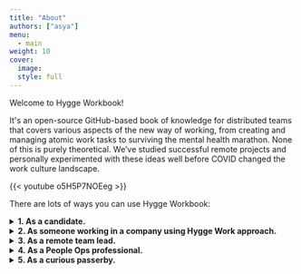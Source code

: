 ```yaml
---
title: "About"
authors: ["asya"]
menu:
  - main
weight: 10
cover:
  image:
  style: full
---
```


Welcome to Hygge Workbook!

It's an open-source GitHub-based book of knowledge for distributed teams that covers various aspects of the new way of working, from creating and managing atomic work tasks to surviving the mental health marathon. None of this is purely theoretical. We’ve studied successful remote projects and personally experimented with these ideas well before COVID changed the work culture landscape.

{{< youtube o5H5P7NOEeg >}}

There are lots of ways you can use Hygge Workbook:

<details>
<summary>
<b>1. As a candidate.</b>
</summary>
<p>

Some companies use Hygge work approach, and Hygge Workbook serves as a company handbook for them. If you'd like to discover more about this method of operating and see if it's a fit for you, start with these articles:

[What's a Hygge Company?](content/hygge-work.md) 

[Guiding principles](content/guiding-principles/_index.md)

[Remote work approach in Hygge companies](content/remote-work/_index.md)

[Tools we use](content/tools/_index.md)

[Hygge Work Instagram](https://www.instagram.com/hygge.work/)

</p>
</details>

<details>
<summary>
<b>2. As someone working in a company using Hygge Work approach.</b>
</summary>
<p>

If you're already a part of Hygge Company, Hygge Work serves as a guiding book to navigate your work and keeping the right balance. Our best articles:

[Async](content/communication/async.md)

[Planning your work](content/remote-work/planning.md)

[GitHub Issue tracker](content/github/issue-tracker.md)

[Taking care of your wellbeing with Sisu](content/sisu.md)

[Growth in Hygge Companies](content/growing/personal-growth.md)

[Blog](content/blog/_index.md)

</p>
</details>

<details>
<summary>
<b>3. As a remote team lead.</b>
</summary>
<p>

Leading a distributed team is a virtue. The good news is that everyone can learn it! Take a look at the following pieces to help you in your journey:

[Career development for your team](content/growing/career-development.md)

[Feedback articles](https://hygge.work/tags/feedback/)

[Building connections with your team](content/blog/in-depth.md)

[Creating value for team](content/blog/anchors.md)

[Hygge Work LinkedIn with great tips & tricks ](https://www.linkedin.com/company/hyggework)

[Everything else tagged "Leading"](https://hygge.work/tags/leading/)

</p>
</details>

<details>
<summary>
<b>4. As a People Ops professional.</b>
</summary>
<p>

There are a number of solid HR-practices that we developed for distributed teams. Take a look to get insired:

[Hiring in Hygge Companies](content/growing/_index.md)

[Challenge program for selection](content/growing/challenge-program.md)

[Onboarding templates](content/growing/onboarding.md)

[Talent development approach](content/growing/career-development.md)

[Peer coaching to establish connections in your team](content/communication/peer-coaching.md)

[Company retreats](content/blog/workation-how-to.md)

[Hygge Work LinkedIn with great tips & tricks ](https://www.linkedin.com/company/hyggework)

</p>
</details>

<details>
<summary>
<b>5. As a curious passerby.</b>
</summary>
<p>

Double-thanks for coming over. Here is a list of things that might catch your attention:

[Why do we call it "Hygge Work"](content/hygge-work.md)

[Who's behind Hygge Work project](content/team.md)

[Get in touch](mailto:hello@hygge.work)

</p>
</details>

